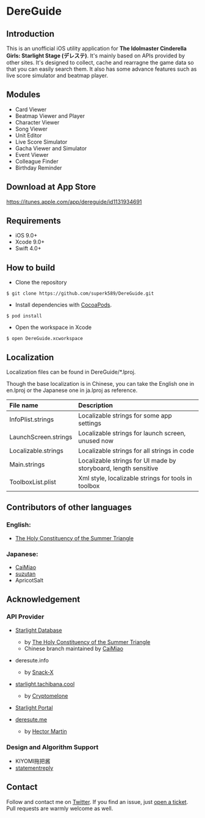 # DereGuide

## Introduction
This is an unofficial iOS utility application for **The Idolmaster Cinderella Girls: Starlight Stage (デレステ)**. It's mainly based on APIs provided by other sites. It's designed to collect, cache and rearragne the game data so that you can easily search them. It also has some advance features such as live score simulator and beatmap player.

## Modules
* Card Viewer
* Beatmap Viewer and Player
* Character Viewer
* Song Viewer
* Unit Editor
* Live Score Simulator
* Gacha Viewer and Simulator
* Event Viewer
* Colleague Finder
* Birthday Reminder

## Download at App Store
<https://itunes.apple.com/app/dereguide/id1131934691>

## Requirements
* iOS 9.0+
* Xcode 9.0+
* Swift 4.0+

## How to build
* Clone the repository
```
$ git clone https://github.com/superk589/DereGuide.git
```
* Install dependencies with [CocoaPods](https://cocoapods.org).
```
$ pod install
```
* Open the workspace in Xcode
```
$ open DereGuide.xcworkspace
```

## Localization
Localization files can be found in DereGuide/*.lproj.

Though the base localization is in Chinese, you can take the English one in en.lproj or the Japanese one in ja.lproj as reference.

| File name | Description|
| :------- | :------ |
| InfoPlist.strings       | Localizable strings for some app settings
| LaunchScreen.strings    | Localizable strings for launch screen, unused now
| Localizable.strings     | Localizable strings for all strings in code
| Main.strings            | Localizable strings for UI made by storyboard, length sensitive
| ToolboxList.plist       | Xml style, localizable strings for tools in toolbox

## Contributors of other languages
### English:
* [The Holy Constituency of the Summer Triangle](https://github.com/summertriangle-dev)

### Japanese:
* [CaiMiao](https://github.com/CaiMiao)
* [suzutan](https://github.com/suzutan)
* ApricotSalt

## Acknowledgement

### API Provider
* [Starlight Database](https://starlight.kirara.ca)
    * by [The Holy Constituency of the Summer Triangle](https://github.com/summertriangle-dev)
    * Chinese branch maintained by [CaiMiao](https://github.com/CaiMiao)

* deresute.info
    * by [Snack-X](https://github.com/Snack-X)

* [starlight.tachibana.cool](https://starlight.tachibana.cool)
    * by [Cryptomelone](https://github.com/Cryptomelone)

* [Starlight Portal](https://portal.starlightstage.jp)

* [deresute.me](https://deresute.me)
    * by [Hector Martin](https://github.com/marcan)

### Design and Algorithm Support
* KIYOMI拖把酱
* [statementreply](https://github.com/statementreply)

## Contact
Follow and contact me on [Twitter](https://twitter.com/superk64). If you find an issue, just [open a ticket](https://github.com/superk589/DereGuide/issues/new). Pull requests are warmly welcome as well.
